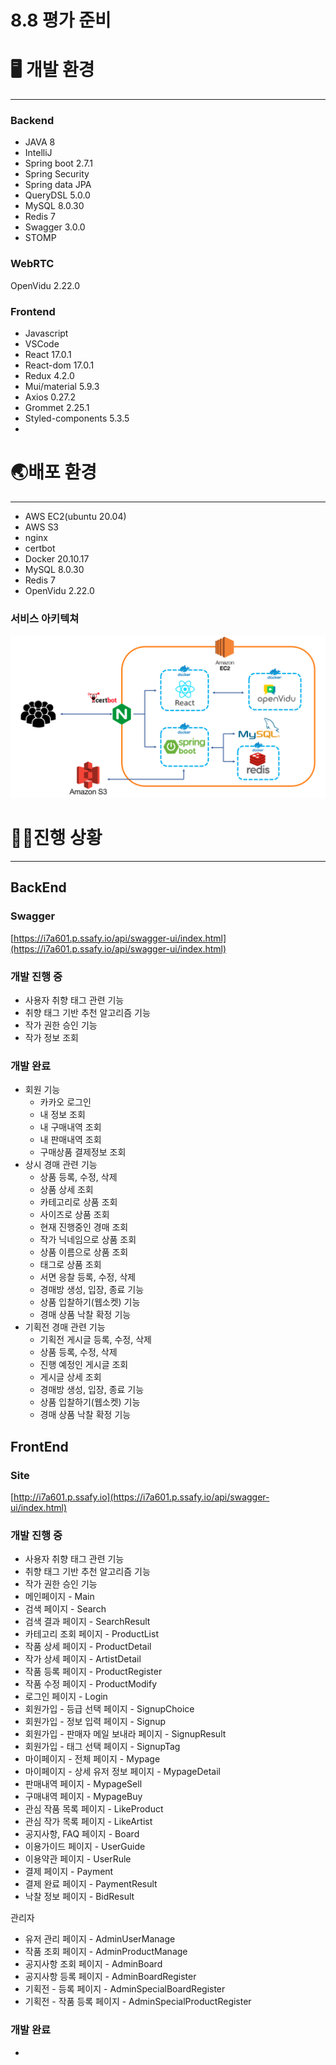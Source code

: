# 8.8 평가 준비

# ****🖥️ 개발 환경****

---

### Backend

- JAVA 8
- IntelliJ
- Spring boot 2.7.1
- Spring Security
- Spring data JPA
- QueryDSL 5.0.0
- MySQL 8.0.30
- Redis 7
- Swagger 3.0.0
- STOMP

### WebRTC

OpenVidu 2.22.0

### Frontend

- Javascript
- VSCode
- React 17.0.1
- React-dom 17.0.1
- Redux 4.2.0
- Mui/material 5.9.3
- Axios 0.27.2
- Grommet 2.25.1
- Styled-components 5.3.5
- 

# 🌏배포 환경

---

- AWS EC2(ubuntu 20.04)
- AWS S3
- nginx
- certbot
- Docker 20.10.17
- MySQL 8.0.30
- Redis 7
- OpenVidu 2.22.0

### 서비스 아키텍쳐

![Untitled](ReadmeImage/architecture.png)

# 🏄‍♂️진행 상황

---

## BackEnd

### Swagger

[https://i7a601.p.ssafy.io/api/swagger-ui/index.html](https://i7a601.p.ssafy.io/api/swagger-ui/index.html)

### 개발 진행 중

- 사용자 취향 태그 관련 기능
- 취향 태그 기반 추천 알고리즘 기능
- 작가 권한 승인 기능
- 작가 정보 조회

### 개발 완료

- 회원 기능
    - 카카오 로그인
    - 내 정보 조회
    - 내 구매내역 조회
    - 내 판매내역 조회
    - 구매상품 결제정보 조회
- 상시 경매 관련 기능
    - 상품 등록, 수정, 삭제
    - 상품 상세 조회
    - 카테고리로 상품 조회
    - 사이즈로 상품 조회
    - 현재 진행중인 경매 조회
    - 작가 닉네임으로 상품 조회
    - 상품 이름으로 상품 조회
    - 태그로 상품 조회
    - 서면 응찰 등록, 수정, 삭제
    - 경매방 생성, 입장, 종료 기능
    - 상품 입찰하기(웹소켓) 기능
    - 경매 상품 낙찰 확정 기능
- 기획전 경매 관련 기능
    - 기획전 게시글 등록, 수정, 삭제
    - 상품 등록, 수정, 삭제
    - 진행 예정인 게시글 조회
    - 게시글 상세 조회
    - 경매방 생성, 입장, 종료 기능
    - 상품 입찰하기(웹소켓) 기능
    - 경매 상품 낙찰 확정 기능

## FrontEnd

### Site

[http://i7a601.p.ssafy.io](https://i7a601.p.ssafy.io/api/swagger-ui/index.html)

### 개발 진행 중

- 사용자 취향 태그 관련 기능
- 취향 태그 기반 추천 알고리즘 기능
- 작가 권한 승인 기능
- 메인페이지 - Main
- 검색 페이지 - Search
- 검색 결과 페이지 - SearchResult
- 카테고리 조회 페이지 - ProductList
- 작품 상세 페이지 - ProductDetail
- 작가 상세 페이지 - ArtistDetail
- 작품 등록 페이지 - ProductRegister
- 작품 수정 페이지 - ProductModify
- 로그인 페이지 - Login
- 회원가입 - 등급 선택 페이지 - SignupChoice
- 회원가입 - 정보 입력 페이지 - Signup
- 회원가입 - 판매자 메일 보내라 페이지 - SignupResult
- 회원가입 - 태그 선택 페이지 - SignupTag
- 마이페이지 - 전체 페이지 - Mypage
- 마이페이지 - 상세 유저 정보 페이지 - MypageDetail
- 판매내역 페이지 - MypageSell
- 구매내역 페이지 - MypageBuy
- 관심 작품 목록 페이지 - LikeProduct
- 관심 작가 목록 페이지 - LikeArtist
- 공지사항, FAQ 페이지 - Board
- 이용가이드 페이지 - UserGuide
- 이용약관 페이지 - UserRule
- 결제 페이지 - Payment
- 결제 완료 페이지 - PaymentResult
- 낙찰 정보 페이지 - BidResult

관리자

- 유저 관리 페이지 - AdminUserManage
- 작품 조회 페이지 - AdminProductManage
- 공지사항 조회 페이지 - AdminBoard
- 공지사항 등록 페이지 - AdminBoardRegister
- 기획전 - 등록 페이지 - AdminSpecialBoardRegister
- 기획전 - 작품 등록 페이지 - AdminSpecialProductRegister

### 개발 완료

-
